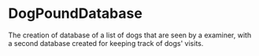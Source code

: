 # DogPoundDatabase
The creation of database of a list of dogs that are seen by a examiner, with a second database created for keeping track of dogs' visits.
